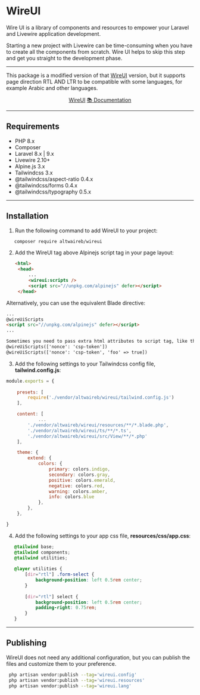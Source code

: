 # WireUI

Wire UI is a library of components and resources to empower your Laravel and Livewire application development.

Starting a new project with Livewire can be time-consuming when you have to create all the components from scratch. Wire
UI helps to skip this step and get you straight to the development phase.

---

This package is a modified version of that <a href="https://github.com/wireui/wireui" target="_blank">WireUI</a>
version, but it supports page direction RTL AND LTR to be compatible with some languages, for example Arabic and other
languages.

<p align="center">
    <a href="https://github.com/wireui/wireui" target="_blank">WireUI</a>
    <a href="https://livewire-wireui.com" target="_blank">📚 Documentation</a>
</p>

---
## Requirements

* PHP 8.x
* Composer
* Laravel 8.x | 9.x
* Livewire 2.10+
* Alpine.js 3.x
* Tailwindcss 3.x
* @tailwindcss/aspect-ratio 0.4.x
* @tailwindcss/forms 0.4.x
* @tailwindcss/typography 0.5.x

---
## Installation

1. Run the following command to add WireUI to your project:

```sh
   composer require altwaireb/wireui
```

2. Add the WireUI tag above Alpinejs script tag in your page layout:
   ```html
   <html>
    <head>
        ...
        <wireui:scripts />
        <script src="//unpkg.com/alpinejs" defer></script>
    </head>
</html>


Alternatively, you can use the equivalent Blade directive:

```html
...
@wireUiScripts
<script src="//unpkg.com/alpinejs" defer></script>
...

Sometimes you need to pass extra html attributes to script tag, like the nonce attribute
@wireUiScripts(['nonce': 'csp-token'])
@wireUiScripts(['nonce': 'csp-token', 'foo' => true])
```

3. Add the following settings to your Tailwindcss config file, **tailwind.config.js**:

```js 
module.exports = {
    
    presets: [
        require('./vendor/altwaireb/wireui/tailwind.config.js')
    ],

    content: [
            ...
        './vendor/altwaireb/wireui/resources/**/*.blade.php',
        './vendor/altwaireb/wireui/ts/**/*.ts',
        './vendor/altwaireb/wireui/src/View/**/*.php'
    ],

    theme: {
        extend: {
            colors: {
                primary: colors.indigo,
                secondary: colors.gray,
                positive: colors.emerald,
                negative: colors.red,
                warning: colors.amber,
                info: colors.blue
            },
        },
    },

}
```

4. Add the following settings to your app css file, **resources/css/app.css**:

```css
   @tailwind base;
   @tailwind components;
   @tailwind utilities;
   
   @layer utilities {
       [dir="rtl"] .form-select {
           background-position: left 0.5rem center;
       }
   
       [dir="rtl"] select {
           background-position: left 0.5rem center;
           padding-right: 0.75rem;
       }
   }
   ```
---
## Publishing

WireUI does not need any additional configuration, but you can publish the files and customize them to your preference.

   ```sh
    php artisan vendor:publish --tag='wireui.config'
    php artisan vendor:publish --tag='wireui.resources'
    php artisan vendor:publish --tag='wireui.lang'
   ```


